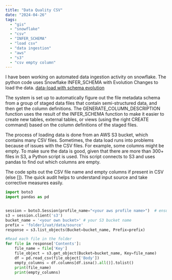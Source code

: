 ```yaml
---
title: "Data Quality CSV"
date: "2024-04-26" 
tags:
  - "gis"
  - "snowflake"
  - "csv"
  - "INFER_SCHEMA"
  - "load csv"
  - "data ingestion"
  - "aws"
  - "s3"
  - "csv empty column"
---
```


I have been working on automated data ingestion activity on snowflake.  The python code uses Snowflake INFER_SCHEMA with Evolution Changes to load the data. [data-load with schema evolution](https://docs.snowflake.com/en/user-guide/data-load-schema-evolution#examples)

The system is set up to automatically figure out the file metadata schema from a group of staged data files that contain semi-structured data, and then get the column definitions. The GENERATE_COLUMN_DESCRIPTION function uses the result of the INFER_SCHEMA function to make it easier to create new tables, external tables, or views (using the right CREATE <object> command) based on the column definitions of the staged files.

The process of loading data is done from an AWS S3 bucket, which contains many CSV files. Sometimes, the data load runs into problems because of issues with the CSV files. For example, some columns might be empty. To make sure the data is good, given that there are more than 300+ files in S3, a Python script is used. This script connects to S3 and uses pandas to find out which columns are empty.

The code spits out the CSV file name and empty columns if present in CSV (else []). The quick audit helps to understand input source and take corrective measures easily.


```python
import boto3
import pandas as pd


session = boto3.Session(profile_name="<your aws profile name>")  # ensure you logged into AWS and have active session
s3 = session.client('s3')
bucket_name = '<your own bucket>' # your S3 bucket name 
prefix = 'folder1/uat/data/source'
response = s3.list_objects(Bucket=bucket_name, Prefix=prefix)

#Read each file in the folder
for file in response['Contents']:
    file_name = file['Key']
    file_object = s3.get_object(Bucket=bucket_name, Key=file_name)
    df = pd.read_csv(file_object['Body'])  
    empty_columns = df.columns[df.isna().all()].tolist()
    print(file_name)
    print(empty_columns)
```